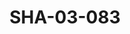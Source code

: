 ---
pid: SHA-03-083
title: SHA-03-083
language: ar
collection: شرحبيل احمد
original_label: 
rights: شرحبيل احمد
location_of_original: شرحبيل احمد
photographer_or_studio: 
scanned_from: photograph 10.1 by 15.1
_date: 1991-1992
location: الخرطوم، هلتون
description: حفلة رمضان من ضمنهم شرحبيل احمد كامل حسين وشهرية شرحبيل وناهد شرحبيل
additional_notes: 
permission_display: 'yes'
on_server: 'no'
on_website: 'no'
permalink: /archive/ar/sha-03-083.html
layout: photo-page
---